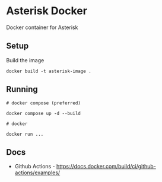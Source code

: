 # Asterisk Docker

Docker container for Asterisk

## Setup


Build the image
```
docker build -t asterisk-image .
```

## Running
```
# docker compose (preferred)

docker compose up -d --build

# docker

docker run ...
```

## Docs

- Github Actions - https://docs.docker.com/build/ci/github-actions/examples/
